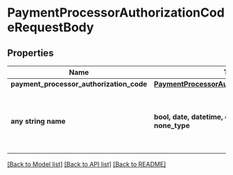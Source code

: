 # PaymentProcessorAuthorizationCodeRequestBody


## Properties
Name | Type | Description | Notes
------------ | ------------- | ------------- | -------------
**payment_processor_authorization_code** | [**PaymentProcessorAuthorizationCodeRequest**](PaymentProcessorAuthorizationCodeRequest.md) |  | [optional] 
**any string name** | **bool, date, datetime, dict, float, int, list, str, none_type** | any string name can be used but the value must be the correct type | [optional]

[[Back to Model list]](../README.md#documentation-for-models) [[Back to API list]](../README.md#documentation-for-api-endpoints) [[Back to README]](../README.md)


